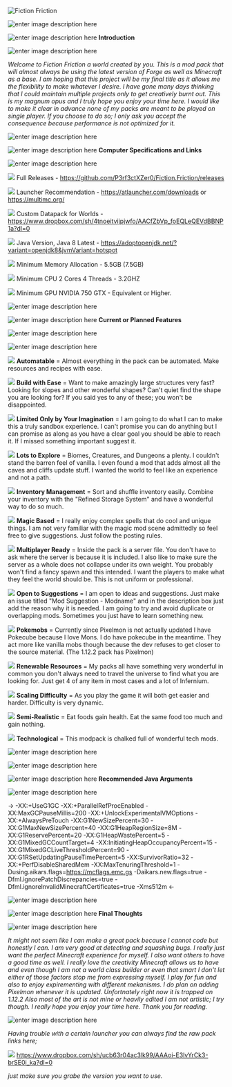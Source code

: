 
![Fiction Friction](https://i.imgur.com/0yJBr1V.png)

![enter image description here](https://i.imgur.com/tHGfaoN.png)

![enter image description here](https://i.imgur.com/9uyo9Jn.png) **Introduction**

![enter image description here](https://i.imgur.com/tHGfaoN.png)

*Welcome to Fiction Friction a world created by you. This is a mod pack that will almost always be using the latest version of Forge as well as Minecraft as a base. I am hoping that this project will be my final title as it allows me the flexibility to make whatever I desire. I have gone many days thinking that I could maintain multiple projects only to get creatively burnt out. This is my magnum opus and I truly hope you enjoy your time here. I would like to make it clear in advance none of my packs are meant to be played on single player. If you choose to do so; I only ask you accept the consequence because performance is not optimized for it.*

![enter image description here](https://i.imgur.com/tHGfaoN.png)

![enter image description here](https://i.imgur.com/QgaM1NX.png) **Computer Specifications and Links**

![enter image description here](https://i.imgur.com/tHGfaoN.png)

![](https://i.imgur.com/b8OArlU.png) Full Releases - https://github.com/P3rf3ctXZer0/Fiction.Friction/releases

![](https://i.imgur.com/b8OArlU.png) Launcher Recommendation - https://atlauncher.com/downloads or https://multimc.org/

![](https://i.imgur.com/b8OArlU.png) Custom Datapack for Worlds - https://www.dropbox.com/sh/4tnoeitvijpjwfo/AACfZbVp_foEQLeQEVdBBNP1a?dl=0

![](https://i.imgur.com/b8OArlU.png) Java Version, Java 8 Latest - https://adoptopenjdk.net/?variant=openjdk8&jvmVariant=hotspot

![](https://i.imgur.com/b8OArlU.png) Minimum Memory Allocation - 5.5GB (7.5GB)

![](https://i.imgur.com/b8OArlU.png) Minimum CPU 2 Cores 4 Threads - 3.2GHZ

![](https://i.imgur.com/b8OArlU.png) Minimum GPU NVIDIA 750 GTX - Equivalent or Higher.

![enter image description here](https://i.imgur.com/tHGfaoN.png)

![enter image description here](https://i.imgur.com/mKieznA.png) **Current or Planned Features**

![enter image description here](https://i.imgur.com/tHGfaoN.png)

![enter image description here](https://i.imgur.com/egHaIoq.png)

![](https://i.imgur.com/b8OArlU.png) **Automatable** = Almost everything in the pack can be automated. Make resources and recipes with ease.

![](https://i.imgur.com/b8OArlU.png) **Build with Ease** = Want to make amazingly large structures very fast? Looking for slopes and other wonderful shapes? Can't quiet find the shape you are looking for? If you said yes to any of these; you won't be disappointed.

![](https://i.imgur.com/b8OArlU.png) **Limited Only by Your Imagination** = I am going to do what I can to make this a truly sandbox experience. I can't promise you can do anything but I can promise as along as you have a clear goal you should be able to reach it. If I missed something important suggest it.

![](https://i.imgur.com/b8OArlU.png) **Lots to Explore** = Biomes, Creatures, and Dungeons a plenty. I couldn't stand the barren feel of vanilla. I even found a mod that adds almost all the caves and cliffs update stuff. I wanted the world to feel like an experience and not a path.

![](https://i.imgur.com/b8OArlU.png) **Inventory Management** = Sort and shuffle inventory easily. Combine your inventory with the "Refined Storage System" and have a wonderful way to do so much.

![](https://i.imgur.com/b8OArlU.png) **Magic Based** = I really enjoy complex spells that do cool and unique things. I am not very familiar with the magic mod scene admittedly so feel free to give suggestions. Just follow the posting rules.

![](https://i.imgur.com/b8OArlU.png) **Multiplayer Ready** = Inside the pack is a server file. You don't have to ask where the server is because it is included. I also like to make sure the server as a whole does not collapse under its own weight. You probably won't find a fancy spawn and this intended. I want the players to make what they feel the world should be. This is not uniform or professional.

![](https://i.imgur.com/b8OArlU.png) **Open to Suggestions** = I am open to ideas and suggestions. Just make an issue titled "Mod Suggestion - Modname" and in the description box just add the reason why it is needed. I am going to try and avoid duplicate or overlapping mods. Sometimes you just have to learn something new.

![](https://i.imgur.com/b8OArlU.png) **Pokemobs** = Currently since Pixelmon is not actually updated I have Pokecube because I love Mons. I do have pokecube in the meantime. They act more like vanilla mobs though because the dev refuses to get closer to the source material. (The 1.12.2 pack has Pixelmon)

![](https://i.imgur.com/b8OArlU.png) **Renewable Resources** = My packs all have something very wonderful in common you don't always need to travel the universe to find what you are looking for. Just get 4 of any item in most cases and a lot of Infernium.

![](https://i.imgur.com/b8OArlU.png) **Scaling Difficulty** = As you play the game it will both get easier and harder. Difficulty is very dynamic.

![](https://i.imgur.com/b8OArlU.png) **Semi-Realistic** = Eat foods gain health. Eat the same food too much and gain nothing.

![](https://i.imgur.com/b8OArlU.png) **Technological** = This modpack is chalked full of wonderful tech mods.

![enter image description here](https://i.imgur.com/aEeBX9H.png)

![enter image description here](https://i.imgur.com/tHGfaoN.png)

![enter image description here](https://i.imgur.com/dcd8E4X.png) **Recommended Java Arguments**

![enter image description here](https://i.imgur.com/tHGfaoN.png)

-> -XX:+UseG1GC -XX:+ParallelRefProcEnabled -XX:MaxGCPauseMillis=200 -XX:+UnlockExperimentalVMOptions -XX:+AlwaysPreTouch -XX:G1NewSizePercent=30 -XX:G1MaxNewSizePercent=40 -XX:G1HeapRegionSize=8M -XX:G1ReservePercent=20 -XX:G1HeapWastePercent=5 -XX:G1MixedGCCountTarget=4 -XX:InitiatingHeapOccupancyPercent=15 -XX:G1MixedGCLiveThresholdPercent=90 -XX:G1RSetUpdatingPauseTimePercent=5 -XX:SurvivorRatio=32 -XX:+PerfDisableSharedMem -XX:MaxTenuringThreshold=1 -Dusing.aikars.flags=https://mcflags.emc.gs -Daikars.new.flags=true -Dfml.ignorePatchDiscrepancies=true -Dfml.ignoreInvalidMinecraftCertificates=true -Xms512m <-

![enter image description here](https://i.imgur.com/tHGfaoN.png)

![enter image description here](https://i.imgur.com/RhO3lP8.png) **Final Thoughts**

![enter image description here](https://i.imgur.com/tHGfaoN.png)

*It might not seem like I can make a great pack because I cannot code but honestly I can. I am very good at detecting and squashing bugs. I really just want the perfect Minecraft experience for myself. I also want others to have a good time as well. I really love the creativity Minecraft allows us to have and even though I am not a world class builder or even that smart I don't let either of those factors stop me from expressing myself. I play for fun and also to enjoy expirementing with different mekanisms. I do plan on adding Pixelmon whenever it is updated. Unfortnately right now it is trapped on 1.12.2 Also most of the art is not mine or heavily edited I am not artistic; I try though. I really hope you enjoy your time here. Thank you for reading.*

![enter image description here](https://i.imgur.com/tHGfaoN.png)

*Having trouble with a certain launcher you can always find the raw pack links here;*

![](https://i.imgur.com/b8OArlU.png) https://www.dropbox.com/sh/ucb63r04ac3lk99/AAAoi-E3lvYrCk3-brSE0i_ka?dl=0


*just make sure you grabe the version you want to use.*
